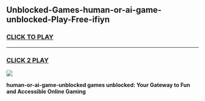 
## Unblocked-Games-human-or-ai-game-unblocked-Play-Free-ifiyn
<h3>
<a href="https://premium76.site?title=human-or-ai-game-unblocked&ref=22A">CLICK TO PLAY</a></h3>
<hr>

<h3>
<a href="https://premium76.site?title=human-or-ai-game-unblocked&ref=22A">CLICK 2 PLAY</a>
  
</h3>

<a href="https://premium76.site?title=human-or-ai-game-unblocked&ref=22A"><img src="https://clearcache.store/games.png"></a>


**human-or-ai-game-unblocked games unblocked: Your Gateway to Fun and Accessible Online Gaming**
